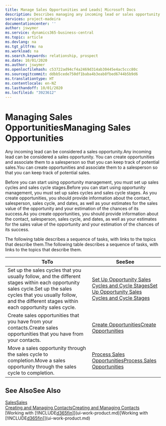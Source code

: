 ```yaml
---
title: Manage Sales Opportunities and Leads| Microsoft Docs
description: Describes managing any incoming lead or sales opportunity in Business Central,  and associating the opportunity with a salesperson to keep track of potential sales.
services: project-madeira
documentationcenter: ''
author: jswymer
ms.service: dynamics365-business-central
ms.topic: article
ms.devlang: na
ms.tgt_pltfrm: na
ms.workload: na
ms.search.keywords: relationship, prospect
ms.date: 10/01/2020
ms.author: jswymer
ms.openlocfilehash: c53722ad94cf4a2469d314ab30445e4ac5ccc80c
ms.sourcegitcommit: ddbb5cede750df1baba4b3eab8fbed6744b5b9d6
ms.translationtype: HT
ms.contentlocale: en-NZ
ms.lasthandoff: 10/01/2020
ms.locfileid: "3923612"
---
```

# <a name="managing-sales-opportunities"></a><span data-ttu-id="12b40-103">Managing Sales Opportunities</span><span class="sxs-lookup"><span data-stu-id="12b40-103">Managing Sales Opportunities</span></span>
<span data-ttu-id="12b40-104">Any incoming lead can be considered a sales opportunity.</span><span class="sxs-lookup"><span data-stu-id="12b40-104">Any incoming lead can be considered a sales opportunity.</span></span> <span data-ttu-id="12b40-105">You can create opportunities and associate them to a salesperson so that you can keep track of potential sales.</span><span class="sxs-lookup"><span data-stu-id="12b40-105">You can create opportunities and associate them to a salesperson so that you can keep track of potential sales.</span></span>

<span data-ttu-id="12b40-106">Before you can start using opportunity management, you must set up sales cycles and sales cycle stages.</span><span class="sxs-lookup"><span data-stu-id="12b40-106">Before you can start using opportunity management, you must set up sales cycles and sales cycle stages.</span></span> <span data-ttu-id="12b40-107">As you create opportunities, you should provide information about the contact, salesperson, sales cycle, and dates, as well as your estimates for the sales value of the opportunity and your estimation of the chances of its success.</span><span class="sxs-lookup"><span data-stu-id="12b40-107">As you create opportunities, you should provide information about the contact, salesperson, sales cycle, and dates, as well as your estimates for the sales value of the opportunity and your estimation of the chances of its success.</span></span>

<span data-ttu-id="12b40-108">The following table describes a sequence of tasks, with links to the topics that describe them.</span><span class="sxs-lookup"><span data-stu-id="12b40-108">The following table describes a sequence of tasks, with links to the topics that describe them.</span></span>

| <span data-ttu-id="12b40-109">To</span><span class="sxs-lookup"><span data-stu-id="12b40-109">To</span></span> | <span data-ttu-id="12b40-110">See</span><span class="sxs-lookup"><span data-stu-id="12b40-110">See</span></span> |
| --- | --- |
| <span data-ttu-id="12b40-111">Set up the sales cycles that you usually follow, and the different stages within each opportunity sales cycle.</span><span class="sxs-lookup"><span data-stu-id="12b40-111">Set up the sales cycles that you usually follow, and the different stages within each opportunity sales cycle.</span></span> |[<span data-ttu-id="12b40-112">Set Up Opportunity Sales Cycles and Cycle Stages</span><span class="sxs-lookup"><span data-stu-id="12b40-112">Set Up Opportunity Sales Cycles and Cycle Stages</span></span>](marketing-how-setup-opportunity-sales-cycles-stages.md) |
| <span data-ttu-id="12b40-113">Create sales opportunities that you have from your contacts.</span><span class="sxs-lookup"><span data-stu-id="12b40-113">Create sales opportunities that you have from your contacts.</span></span> |[<span data-ttu-id="12b40-114">Create Opportunities</span><span class="sxs-lookup"><span data-stu-id="12b40-114">Create Opportunities</span></span>](marketing-how-create-opportunities.md) |
| <span data-ttu-id="12b40-115">Move a sales opportunity through the sales cycle to completion.</span><span class="sxs-lookup"><span data-stu-id="12b40-115">Move a sales opportunity through the sales cycle to completion.</span></span> |[<span data-ttu-id="12b40-116">Process Sales Opportunities</span><span class="sxs-lookup"><span data-stu-id="12b40-116">Process Sales Opportunities</span></span>](marketing-processing-sales-opportunities.md) |

## <a name="see-also"></a><span data-ttu-id="12b40-117">See Also</span><span class="sxs-lookup"><span data-stu-id="12b40-117">See Also</span></span>
[<span data-ttu-id="12b40-118">Sales</span><span class="sxs-lookup"><span data-stu-id="12b40-118">Sales</span></span>](sales-manage-sales.md)  
[<span data-ttu-id="12b40-119">Creating and Managing Contacts</span><span class="sxs-lookup"><span data-stu-id="12b40-119">Creating and Managing Contacts</span></span>](marketing-contacts.md)  
<span data-ttu-id="12b40-120">[Working with [!INCLUDE[d365fin](includes/d365fin_md.md)]](ui-work-product.md)</span><span class="sxs-lookup"><span data-stu-id="12b40-120">[Working with [!INCLUDE[d365fin](includes/d365fin_md.md)]](ui-work-product.md)</span></span>
